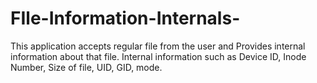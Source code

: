 # FIle-Information-Internals-
This application accepts regular file from the user and Provides internal information about that file. Internal information such as  Device ID, Inode Number, Size of file, UID, GID, mode.
